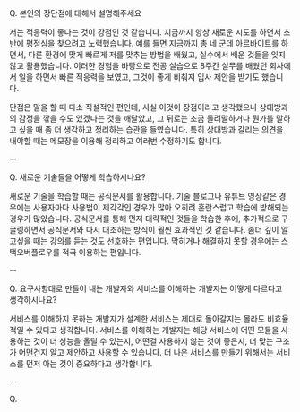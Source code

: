 <!--
파일 이름은 날짜-카테고리 (예시: 2021-03-21-network.md)
-->

Q. 본인의 장단점에 대해서 설명해주세요

저는 적응력이 좋다는 것이 강점인 것 같습니다. 지금까지 항상 새로운 시도를 하면서 초반에 평정심을 찾으려고 노력했습니다. 예를 들면 지금까지 총 네 군데 아르바이트를 하면서, 다른 환경에 맞게 빠르게 저를 맞추는 방법을 배웠고, 실수에서 배운 것들을 잊지 않고 활용했습니다. 이러한 경험을 바탕으로 전공 실습으로 8주간 실무를 배웠던 회사에서 일을 하면서 빠른 적응력을 보였고, 그것이 좋게 비춰져 입사 제안을 받기도 했습니다.

단점은 말을 할 때 다소 직설적인 편인데, 사실 이것이 장점이라고 생각했으나 상대방과의 감정을 깎을 수도 있겠다는 것을 깨달았고, 그 뒤로는 조금 돌려말하거나 뭔가를 말하고 싶을 때 좀 더 생각하고 정리하는 습관을 들였습니다. 특히 상대방과 갈리는 의견을 내야할 때는 메모장을 이용해 정리하고 여러번 수정하기도 합니다.

--

Q. 새로운 기술들을 어떻게 학습하시나요?

새로운 기술을 학습할 때는 공식문서를 활용합니다. 기술 블로그나 유튜브 영상같은 경우에는 사용자마다 사용법이 제각각인 경우가 많아 오히려 혼란스럽고 학습에 방해되는 경우가 많았습니다. 공식문서를 통해 먼저 대략적인 것들을 학습한 후에, 추가적으로 구글링하면서 공식문서와 다시 대조하는 방식이 훨씬 효과적인 것 같습니다. 좀더 깊이 알고싶을 때는 강의를 듣는 것도 선호하는 편입니다. 막히거나 해결하지 못할 경우에는 스택오버플로우를 적극 이용하는 편입니다.

--

Q. 요구사항대로 만들어 내는 개발자와 서비스를 이해하는 개발자는 어떻게 다르다고 생각하시나요?

서비스를 이해하지 못하는 개발자가 설계한 서비스는 제대로 돌아갈지는 몰라도 비효율적일 수 있다고 생각합니다. 서비스를 이해하는 개발자는 해당 서비스에 어떤 모듈을 사용하는 것이 더 성능을 올릴 수 있는지, 어떤걸 사용하지 않는 것이 좋은지, 더 맞는 구조가 어떤건지 알고 제안하고 사용할 수 있습니다. 더 나은 서비스를 만들기 위해서는 서비스를 먼저 아는 것이 중요하다고 생각합니다.

--

Q. 

